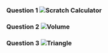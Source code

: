 ### Question 1 ![Scratch Calculator](https://github.com/layyana-junaid/PFFall23/assets/142867946/89b68735-1805-46c0-996d-711be917b48a)
### Question 2 ![Volume](https://github.com/layyana-junaid/PFFall23/assets/142867946/d5fb00a3-74bd-4540-9230-c1c07dfa548f)
### Question 3 ![Triangle](https://github.com/layyana-junaid/PFFall23/assets/142867946/3cbee04a-ccc9-410d-b358-132a479c4d7c)



